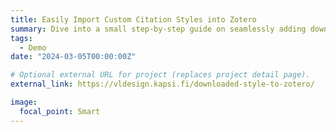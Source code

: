 ```yaml
---
title: Easily Import Custom Citation Styles into Zotero
summary: Dive into a small step-by-step guide on seamlessly adding downloaded citation styles to your Zotero library. Whether you're preparing your manuscript for submission or organizing your research, this tutorial ensures your citations match precisely with your required academic or journal style. Unlock the full potential of Zotero with ease.
tags:
  - Demo
date: "2024-03-05T00:00:00Z"

# Optional external URL for project (replaces project detail page).
external_link: https://vldesign.kapsi.fi/downloaded-style-to-zotero/

image:
  focal_point: Smart
---
```

